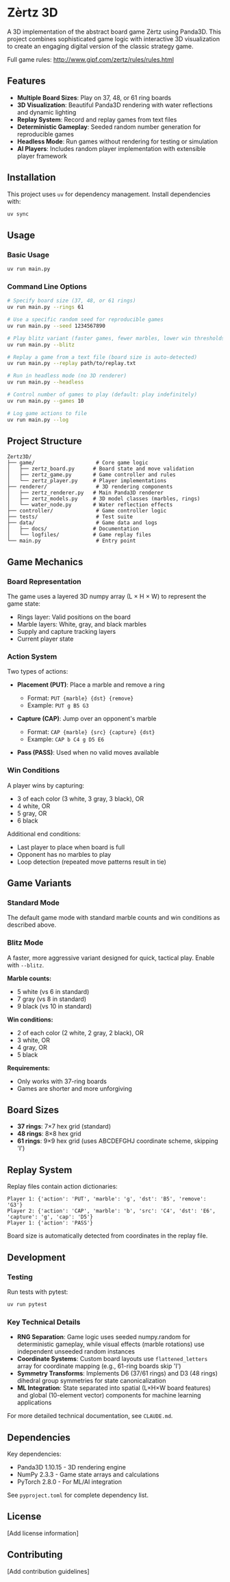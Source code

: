 # Zèrtz 3D

A 3D implementation of the abstract board game Zèrtz using Panda3D. This project combines sophisticated game logic with interactive 3D visualization to create an engaging digital version of the classic strategy game.

Full game rules: http://www.gipf.com/zertz/rules/rules.html

## Features

- **Multiple Board Sizes**: Play on 37, 48, or 61 ring boards
- **3D Visualization**: Beautiful Panda3D rendering with water reflections and dynamic lighting
- **Replay System**: Record and replay games from text files
- **Deterministic Gameplay**: Seeded random number generation for reproducible games
- **Headless Mode**: Run games without rendering for testing or simulation
- **AI Players**: Includes random player implementation with extensible player framework

## Installation

This project uses `uv` for dependency management. Install dependencies with:

```bash
uv sync
```

## Usage

### Basic Usage

```bash
uv run main.py
```

### Command Line Options

```bash
# Specify board size (37, 48, or 61 rings)
uv run main.py --rings 61

# Use a specific random seed for reproducible games
uv run main.py --seed 1234567890

# Play blitz variant (faster games, fewer marbles, lower win thresholds)
uv run main.py --blitz

# Replay a game from a text file (board size is auto-detected)
uv run main.py --replay path/to/replay.txt

# Run in headless mode (no 3D renderer)
uv run main.py --headless

# Control number of games to play (default: play indefinitely)
uv run main.py --games 10

# Log game actions to file
uv run main.py --log
```

## Project Structure

```
Zertz3D/
├── game/                    # Core game logic
│   ├── zertz_board.py      # Board state and move validation
│   ├── zertz_game.py       # Game controller and rules
│   └── zertz_player.py     # Player implementations
├── renderer/                # 3D rendering components
│   ├── zertz_renderer.py   # Main Panda3D renderer
│   ├── zertz_models.py     # 3D model classes (marbles, rings)
│   └── water_node.py       # Water reflection effects
├── controller/              # Game controller logic
├── tests/                   # Test suite
├── data/                    # Game data and logs
│   ├── docs/               # Documentation
│   └── logfiles/           # Game replay files
└── main.py                  # Entry point
```

## Game Mechanics

### Board Representation

The game uses a layered 3D numpy array (L × H × W) to represent the game state:
- Rings layer: Valid positions on the board
- Marble layers: White, gray, and black marbles
- Supply and capture tracking layers
- Current player state

### Action System

Two types of actions:
- **Placement (PUT)**: Place a marble and remove a ring
  - Format: `PUT {marble} {dst} {remove}`
  - Example: `PUT g B5 G3`

- **Capture (CAP)**: Jump over an opponent's marble
  - Format: `CAP {marble} {src} {capture} {dst}`
  - Example: `CAP b C4 g D5 E6`

- **Pass (PASS)**: Used when no valid moves available

### Win Conditions

A player wins by capturing:
- 3 of each color (3 white, 3 gray, 3 black), OR
- 4 white, OR
- 5 gray, OR
- 6 black

Additional end conditions:
- Last player to place when board is full
- Opponent has no marbles to play
- Loop detection (repeated move patterns result in tie)

## Game Variants

### Standard Mode
The default game mode with standard marble counts and win conditions as described above.

### Blitz Mode
A faster, more aggressive variant designed for quick, tactical play. Enable with `--blitz`.

**Marble counts:**
- 5 white (vs 6 in standard)
- 7 gray (vs 8 in standard)
- 9 black (vs 10 in standard)

**Win conditions:**
- 2 of each color (2 white, 2 gray, 2 black), OR
- 3 white, OR
- 4 gray, OR
- 5 black

**Requirements:**
- Only works with 37-ring boards
- Games are shorter and more unforgiving

## Board Sizes

- **37 rings**: 7×7 hex grid (standard)
- **48 rings**: 8×8 hex grid
- **61 rings**: 9×9 hex grid (uses ABCDEFGHJ coordinate scheme, skipping 'I')

## Replay System

Replay files contain action dictionaries:

```
Player 1: {'action': 'PUT', 'marble': 'g', 'dst': 'B5', 'remove': 'G3'}
Player 2: {'action': 'CAP', 'marble': 'b', 'src': 'C4', 'dst': 'E6', 'capture': 'g', 'cap': 'D5'}
Player 1: {'action': 'PASS'}
```

Board size is automatically detected from coordinates in the replay file.

## Development

### Testing

Run tests with pytest:

```bash
uv run pytest
```

### Key Technical Details

- **RNG Separation**: Game logic uses seeded numpy.random for deterministic gameplay, while visual effects (marble rotations) use independent unseeded random instances
- **Coordinate Systems**: Custom board layouts use `flattened_letters` array for coordinate mapping (e.g., 61-ring boards skip 'I')
- **Symmetry Transforms**: Implements D6 (37/61 rings) and D3 (48 rings) dihedral group symmetries for state canonicalization
- **ML Integration**: State separated into spatial (L×H×W board features) and global (10-element vector) components for machine learning applications

For more detailed technical documentation, see `CLAUDE.md`.

## Dependencies

Key dependencies:
- Panda3D 1.10.15 - 3D rendering engine
- NumPy 2.3.3 - Game state arrays and calculations
- PyTorch 2.8.0 - For ML/AI integration

See `pyproject.toml` for complete dependency list.

## License

[Add license information]

## Contributing

[Add contribution guidelines]